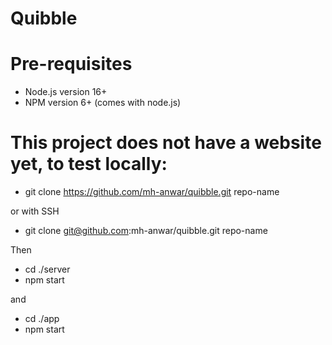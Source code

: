 # Quibble

# Pre-requisites

- Node.js version 16+
- NPM version 6+ (comes with node.js)

# This project does not have a website yet, to test locally:

- git clone https://github.com/mh-anwar/quibble.git repo-name

or with SSH

- git clone git@github.com:mh-anwar/quibble.git repo-name

Then
- cd ./server
- npm start

and
- cd ./app
- npm start

